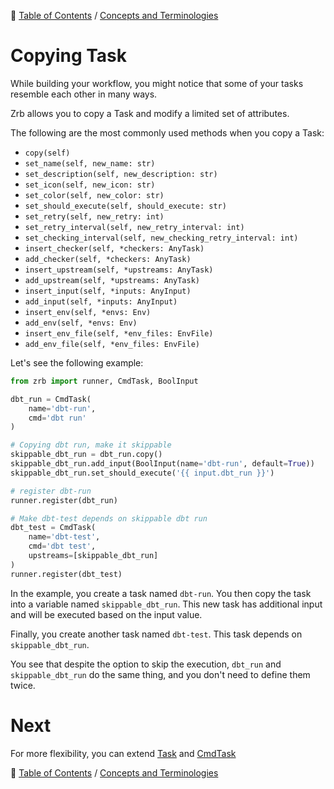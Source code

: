 🔖 [Table of Contents](../README.md) / [Concepts and Terminologies](README.md)

# Copying Task

While building your workflow, you might notice that some of your tasks resemble each other in many ways.

Zrb allows you to copy a Task and modify a limited set of attributes.

The following are the most commonly used methods when you copy a Task:

- `copy(self)`
- `set_name(self, new_name: str)`
- `set_description(self, new_description: str)`
- `set_icon(self, new_icon: str)`
- `set_color(self, new_color: str)`
- `set_should_execute(self, should_execute: str)`
- `set_retry(self, new_retry: int)`
- `set_retry_interval(self, new_retry_interval: int)`
- `set_checking_interval(self, new_checking_retry_interval: int)`
- `insert_checker(self, *checkers: AnyTask)`
- `add_checker(self, *checkers: AnyTask)`
- `insert_upstream(self, *upstreams: AnyTask)`
- `add_upstream(self, *upstreams: AnyTask)`
- `insert_input(self, *inputs: AnyInput)`
- `add_input(self, *inputs: AnyInput)`
- `insert_env(self, *envs: Env)`
- `add_env(self, *envs: Env)`
- `insert_env_file(self, *env_files: EnvFile)`
- `add_env_file(self, *env_files: EnvFile)`

Let's see the following example:

```python
from zrb import runner, CmdTask, BoolInput

dbt_run = CmdTask(
    name='dbt-run',
    cmd='dbt run'
)

# Copying dbt run, make it skippable
skippable_dbt_run = dbt_run.copy()
skippable_dbt_run.add_input(BoolInput(name='dbt-run', default=True))
skippable_dbt_run.set_should_execute('{{ input.dbt_run }}')

# register dbt-run
runner.register(dbt_run)

# Make dbt-test depends on skippable dbt run
dbt_test = CmdTask(
    name='dbt-test',
    cmd='dbt test',
    upstreams=[skippable_dbt_run]
)
runner.register(dbt_test)
```

In the example, you create a task named `dbt-run`. You then copy the task into a variable named `skippable_dbt_run`. This new task has additional input and will be executed based on the input value.

Finally, you create another task named `dbt-test`. This task depends on `skippable_dbt_run`.

You see that despite the option to skip the execution, `dbt_run` and `skippable_dbt_run` do the same thing, and you don't need to define them twice.

# Next

For more flexibility, you can extend [Task](extending-task.md) and [CmdTask](extending-cmd-task.md)

🔖 [Table of Contents](../README.md) / [Concepts and Terminologies](README.md)
